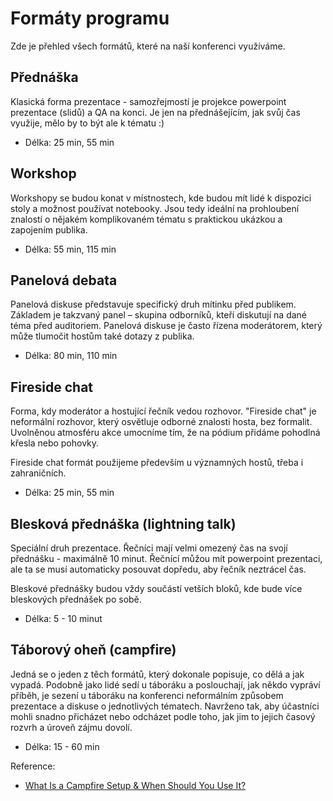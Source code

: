 # Formáty programu

Zde je přehled všech formátů, které na naší konferenci využíváme.

## Přednáška

Klasická forma prezentace - samozřejmostí je projekce powerpoint prezentace (slidů) a QA na konci. Je jen na přednášejícím, jak svůj čas využije, mělo by to být ale k tématu :)

* Délka: 25 min, 55 min

## Workshop

Workshopy se budou konat v místnostech, kde budou mít lidé k dispozici stoly a možnost používat notebooky. Jsou tedy ideální na prohloubení znalostí o nějakém komplikovaném tématu s praktickou ukázkou a zapojením publika.

* Délka: 55 min, 115 min

## Panelová debata

Panelová diskuse představuje specifický druh mítinku před publikem. Základem je takzvaný panel – skupina odborníků, kteří diskutují na dané téma před auditoriem. Panelová diskuse je často řízena moderátorem, který může tlumočit hostům také dotazy z publika.

* Délka: 80 min, 110 min

## Fireside chat

Forma, kdy moderátor a hostující řečník vedou rozhovor. "Fireside chat" je neformální rozhovor, který osvětluje odborné znalosti hosta, bez formalit. Uvolněnou atmosféru akce umocníme tím, že na pódium přidáme pohodlná křesla nebo pohovky.

Fireside chat formát použijeme především u významných hostů, třeba i zahraničních.

* Délka: 25 min, 55 min

## Blesková přednáška (lightning talk)

Speciální druh prezentace. Řečníci mají velmi omezený čas na svojí přednášku - maximálně 10 minut. Řečnící můžou mít powerpoint prezentaci, ale ta se musí automaticky posouvat dopředu, aby řečník neztrácel čas.

Bleskové přednášky budou vždy součástí vetších bloků, kde bude více bleskových přednášek po sobě.

* Délka: 5 - 10 minut

## Táborový oheň (campfire)

Jedná se o jeden z těch formátů, který dokonale popisuje, co dělá a jak vypadá. Podobně jako lidé sedí u táboráku a poslouchají, jak někdo vypráví příběh, je sezení u táboráku na konferenci neformálním způsobem prezentace a diskuse o jednotlivých tématech. Navrženo tak, aby účastníci mohli snadno přicházet nebo odcházet podle toho, jak jim to jejich časový rozvrh a úroveň zájmu dovolí.

* Délka: 15 - 60 min

Reference:

* [What Is a Campfire Setup & When Should You Use It?](https://eventleadershipinstitute.com/what-is-a-campfire-setup-when-should-you-use-it/)

